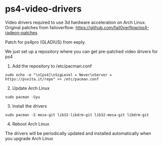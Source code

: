 # ps4-video-drivers

Video drivers required to use 3d hardware acceleration on Arch Linux.
Original patches from failoverflow: https://github.com/fail0verflow/ps4-radeon-patches

Patch for ps4pro (GLADIUS) from eeply.

We just set up a repository where you can get pre-patched video drivers for ps4

1) Add the repository to /etc/pacman.conf
```
sudo echo -e "\n[ps4]\nSigLevel = Never\nServer = https://psxita.it/repo" >> /etc/pacman.conf
```

2) Update Arch Linux
```
sudo pacman -Syu
```

3) Install the drivers
```
sudo pacman -S mesa-git lib32-libdrm-git lib32-mesa-git libdrm-git
```

4) Reboot Arch Linux

The drivers will be periodically updated and installed automatically when you upgrade Arch Linux
